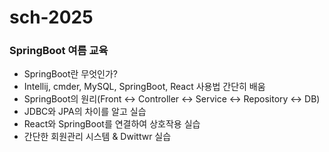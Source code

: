 # sch-2025
### SpringBoot 여름 교육
- SpringBoot란 무엇인가?
- Intellij, cmder, MySQL, SpringBoot, React 사용법 간단히 배움
- SpringBoot의 원리(Front <-> Controller <-> Service <-> Repository <-> DB)
- JDBC와 JPA의 차이를 알고 실습
- React와 SpringBoot를 연결하여 상호작용 실습
- 간단한 회원관리 시스템 & Dwittwr 실습
